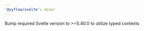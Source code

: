 ```yaml
---
'@xyflow/svelte': minor
---
```


Bump required Svelte version to >=5.40.0 to utilize typed contexts
